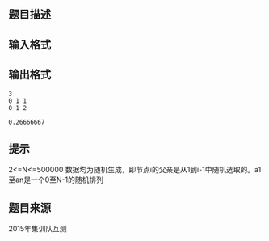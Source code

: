 


## 题目描述
## 输入格式
## 输出格式

```input1
3
0 1 1
0 1 2

```

```output1
0.26666667
```

## 提示
2<=N<=500000
数据均为随机生成，即节点i的父亲是从1到i-1中随机选取的。a1至an是一个0至N-1的随机排列
## 题目来源
2015年集训队互测


